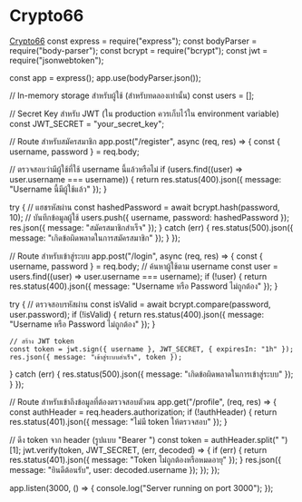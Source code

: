 # Crypto66
<a href="https://www.example.com">Crypto66</a>
const express = require("express");
const bodyParser = require("body-parser");
const bcrypt = require("bcrypt");
const jwt = require("jsonwebtoken");

const app = express();
app.use(bodyParser.json());

// In-memory storage สำหรับผู้ใช้ (สำหรับทดลองเท่านั้น)
const users = [];

// Secret Key สำหรับ JWT (ใน production ควรเก็บไว้ใน environment variable)
const JWT_SECRET = "your_secret_key";

// Route สำหรับสมัครสมาชิก
app.post("/register", async (req, res) => {
  const { username, password } = req.body;

  // ตรวจสอบว่ามีผู้ใช้ที่ใช้ username นี้แล้วหรือไม่
  if (users.find((user) => user.username === username)) {
    return res.status(400).json({ message: "Username นี้มีผู้ใช้แล้ว" });
  }

  try {
    // แฮชรหัสผ่าน
    const hashedPassword = await bcrypt.hash(password, 10);
    // บันทึกข้อมูลผู้ใช้
    users.push({ username, password: hashedPassword });
    res.json({ message: "สมัครสมาชิกสำเร็จ" });
  } catch (err) {
    res.status(500).json({ message: "เกิดข้อผิดพลาดในการสมัครสมาชิก" });
  }
});

// Route สำหรับเข้าสู่ระบบ
app.post("/login", async (req, res) => {
  const { username, password } = req.body;
  // ค้นหาผู้ใช้ตาม username
  const user = users.find((user) => user.username === username);
  if (!user) {
    return res.status(400).json({ message: "Username หรือ Password ไม่ถูกต้อง" });
  }

  try {
    // ตรวจสอบรหัสผ่าน
    const isValid = await bcrypt.compare(password, user.password);
    if (!isValid) {
      return res.status(400).json({ message: "Username หรือ Password ไม่ถูกต้อง" });
    }

    // สร้าง JWT token
    const token = jwt.sign({ username }, JWT_SECRET, { expiresIn: "1h" });
    res.json({ message: "เข้าสู่ระบบสำเร็จ", token });
  } catch (err) {
    res.status(500).json({ message: "เกิดข้อผิดพลาดในการเข้าสู่ระบบ" });
  }
});

// Route สำหรับเข้าถึงข้อมูลที่ต้องตรวจสอบตัวตน
app.get("/profile", (req, res) => {
  const authHeader = req.headers.authorization;
  if (!authHeader) {
    return res.status(401).json({ message: "ไม่มี token ให้ตรวจสอบ" });
  }

  // ดึง token จาก header (รูปแบบ "Bearer <token>")
  const token = authHeader.split(" ")[1];
  jwt.verify(token, JWT_SECRET, (err, decoded) => {
    if (err) {
      return res.status(401).json({ message: "Token ไม่ถูกต้องหรือหมดอายุ" });
    }
    res.json({ message: "ยินดีต้อนรับ", user: decoded.username });
  });
});

app.listen(3000, () => {
  console.log("Server running on port 3000");
});
